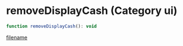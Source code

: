 # removeDisplayCash (Category ui)

```js
function removeDisplayCash(): void
```

[filename](removeDisplayCash_m.md ':include')